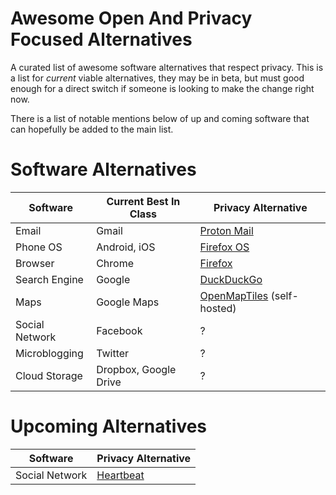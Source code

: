 Awesome Open And Privacy Focused Alternatives
====================

A curated list of awesome software alternatives that respect privacy. This is a list for *current* viable alternatives, they may be in beta, but must good enough for a direct switch if someone is looking to make the change right now.

There is a list of notable mentions below of up and coming software that can hopefully be added to the main list.

Software Alternatives
====================

| Software          | Current Best In Class     | Privacy Alternative                                        |
| -------------     | -----------               | --------------------                                       |
| Email             | Gmail                     | [Proton Mail](https://protonmail.ch/)                      |
| Phone OS          | Android, iOS              | [Firefox OS](https://www.mozilla.org/en-US/firefox/os/)    |
| Browser           | Chrome                    | [Firefox](https://www.mozilla.org/en-US/firefox/new/)      |
| Search Engine     | Google                    | [DuckDuckGo](https://duckduckgo.com/)                      |
| Maps              | Google Maps               | [OpenMapTiles](https://openmaptiles.org/) (self-hosted)    |
| Social Network    | Facebook                  | ?                                                          |
| Microblogging     | Twitter                   | ?                                                          |
| Cloud Storage     | Dropbox, Google Drive     | ?                                                          |


Upcoming Alternatives
====================
| Software          | Privacy Alternative                                        |
| -------------     | --------------------                                       |
| Social Network    | [Heartbeat](https://ind.ie/about/vision/)                  |
